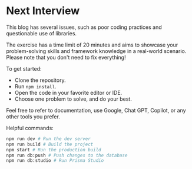 # Next Interview

This blog has several issues, such as poor coding practices and questionable use
of libraries.

The exercise has a time limit of 20 minutes and aims to showcase your
problem-solving skills and framework knowledge in a real-world scenario. Please
note that you don't need to fix everything!

To get started:

- Clone the repository.
- Run `npm install`.
- Open the code in your favorite editor or IDE.
- Choose one problem to solve, and do your best.

Feel free to refer to documentation, use Google, Chat GPT, Copilot, or any other
tools you prefer.

Helpful commands:

```sh
npm run dev # Run the dev server
npm run build # Build the project
npm start # Run the production build
npm run db:push # Push changes to the database
npm run db:studio # Run Prisma Studio
```
